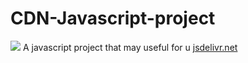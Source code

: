 # CDN-Javascript-project
[![](https://data.jsdelivr.com/v1/package/gh/Tsukinatsune/CDN-Javascript-project/badge)](https://www.jsdelivr.com/package/gh/Tsukinatsune/CDN-Javascript-project)
A javascript project that may useful for u
[jsdelivr.net](https://cdn.jsdelivr.net/gh/Tsukinatsune/CDN-Javascript-project/)
